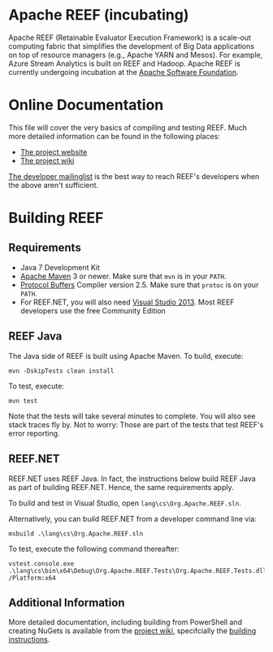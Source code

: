 Apache REEF (incubating)
========================
Apache REEF (Retainable Evaluator Execution Framework) is a scale-out
computing fabric that simplifies the development of Big Data
applications on top of resource managers (e.g., Apache YARN and
Mesos). For example, Azure Stream Analytics is built on REEF and
Hadoop. Apache REEF is currently undergoing incubation at the [Apache
Software Foundation](http://www.apache.org/).


Online Documentation
====================
This file will cover the very basics of compiling and testing
REEF. Much more detailed information can be found in the following
places:

  * [The project website](http://reef.incubator.apache.org/)
  * [The project wiki](https://cwiki.apache.org/confluence/display/REEF/Home)
  
[The developer
mailinglist](http://reef.incubator.apache.org/mailing-list.html) is
the best way to reach REEF's developers when the above aren't
sufficient.

Building REEF
=============

Requirements
------------

  * Java 7 Development Kit
  * [Apache Maven](http://maven.apache.org) 3 or newer. Make sure that
    `mvn` is in your `PATH`.
  * [Protocol Buffers](https://code.google.com/p/protobuf/) Compiler
    version 2.5. Make sure that `protoc` is on your `PATH`.
  * For REEF.NET, you will also need [Visual Studio
    2013](http://www.visualstudio.com). Most REEF developers use the
    free Community Edition

REEF Java
---------
The Java side of REEF is built using Apache Maven. To build, execute:

    mvn -DskipTests clean install

To test, execute:

    mvn test

Note that the tests will take several minutes to complete. You will
also see stack traces fly by. Not to worry: Those are part of the
tests that test REEF's error reporting.

REEF.NET
--------
REEF.NET uses REEF Java. In fact, the instructions below build REEF
Java as part of building REEF.NET. Hence, the same requirements apply.

To build and test in Visual Studio, open
`lang\cs\Org.Apache.REEF.sln`.

Alternatively, you can build REEF.NET from a developer command line
via:

    msbuild .\lang\cs\Org.Apache.REEF.sln

To test, execute the following command thereafter:

    vstest.console.exe .\lang\cs\bin\x64\Debug\Org.Apache.REEF.Tests\Org.Apache.REEF.Tests.dll /Platform:x64

Additional Information
----------------------
More detailed documentation, including building from PowerShell and
creating NuGets is available from the [project
wiki](https://cwiki.apache.org/confluence/display/REEF/Home),
specifcially the [building
instructions](https://cwiki.apache.org/confluence/display/REEF/Compiling+REEF).

